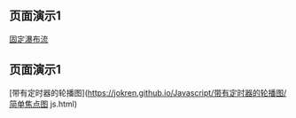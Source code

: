 ## 页面演示1
 [固定瀑布流](https://jokren.github.io/Javascript/固定列数瀑布流/固定列数瀑布流cype.html)

## 页面演示1
[带有定时器的轮播图](https://jokren.github.io/Javascript/带有定时器的轮播图/简单焦点图 js.html)